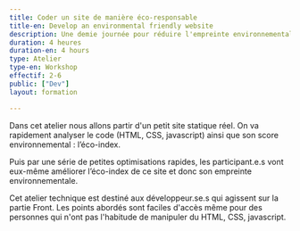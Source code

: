 ```yaml
---
title: Coder un site de manière éco-responsable
title-en: Develop an environmental friendly website
description: Une demie journée pour réduire l'empreinte environnementale d'un site
duration: 4 heures
duration-en: 4 hours
type: Atelier
type-en: Workshop
effectif: 2-6
public: ["Dev"]
layout: formation

---
```


Dans cet atelier nous allons partir d'un petit site statique réel. On va rapidement analyser le code (HTML, CSS, javascript) ainsi que son score environnemental : l’éco-index.

Puis par une série de petites optimisations rapides, les participant.e.s vont eux-même améliorer l’éco-index de ce site et donc son empreinte environnementale. 

Cet atelier technique est destiné aux développeur.se.s qui agissent sur la partie Front. Les points abordés sont faciles d'accès même pour des personnes qui n'ont pas l'habitude de manipuler du HTML, CSS, javascript.
